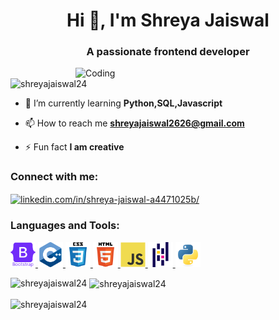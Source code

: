 
<h1 align="center">Hi 👋, I'm Shreya Jaiswal</h1>
<h3 align="center">A passionate frontend developer</h3>
<img align="right" alt="Coding" width="400" src="https://user-images.githubusercontent.com/59734313/157189039-c09b3e38-9f42-42c0-ab54-14f1574190a7.gif">

<p align="left"> <img src="https://komarev.com/ghpvc/?username=shreyajaiswal24&label=Profile%20views&color=0e75b6&style=flat" alt="shreyajaiswal24" /> </p>

- 🌱 I’m currently learning **Python,SQL,Javascript**

- 📫 How to reach me **shreyajaiswal2626@gmail.com**

- ⚡ Fun fact **I am creative**

<h3 align="left">Connect with me:</h3>
<p align="left">
<a href="https://linkedin.com/in/linkedin.com/in/shreya-jaiswal-a4471025b/" target="blank"><img align="center" src="https://raw.githubusercontent.com/rahuldkjain/github-profile-readme-generator/master/src/images/icons/Social/linked-in-alt.svg" alt="linkedin.com/in/shreya-jaiswal-a4471025b/" height="30" width="40" /></a>
</p>

<h3 align="left">Languages and Tools:</h3>
<p align="left"> <a href="https://getbootstrap.com" target="_blank" rel="noreferrer"> <img src="https://raw.githubusercontent.com/devicons/devicon/master/icons/bootstrap/bootstrap-plain-wordmark.svg" alt="bootstrap" width="40" height="40"/> </a> <a href="https://www.w3schools.com/cpp/" target="_blank" rel="noreferrer"> <img src="https://raw.githubusercontent.com/devicons/devicon/master/icons/cplusplus/cplusplus-original.svg" alt="cplusplus" width="40" height="40"/> </a> <a href="https://www.w3schools.com/css/" target="_blank" rel="noreferrer"> <img src="https://raw.githubusercontent.com/devicons/devicon/master/icons/css3/css3-original-wordmark.svg" alt="css3" width="40" height="40"/> </a> <a href="https://www.w3.org/html/" target="_blank" rel="noreferrer"> <img src="https://raw.githubusercontent.com/devicons/devicon/master/icons/html5/html5-original-wordmark.svg" alt="html5" width="40" height="40"/> </a> <a href="https://developer.mozilla.org/en-US/docs/Web/JavaScript" target="_blank" rel="noreferrer"> <img src="https://raw.githubusercontent.com/devicons/devicon/master/icons/javascript/javascript-original.svg" alt="javascript" width="40" height="40"/> </a> <a href="https://pandas.pydata.org/" target="_blank" rel="noreferrer"> <img src="https://raw.githubusercontent.com/devicons/devicon/2ae2a900d2f041da66e950e4d48052658d850630/icons/pandas/pandas-original.svg" alt="pandas" width="40" height="40"/> </a> <a href="https://www.python.org" target="_blank" rel="noreferrer"> <img src="https://raw.githubusercontent.com/devicons/devicon/master/icons/python/python-original.svg" alt="python" width="40" height="40"/> </a> </p>

<p><img align="left" src="https://github-readme-stats.vercel.app/api/top-langs?username=shreyajaiswal24&show_icons=true&locale=en&layout=compact" alt="shreyajaiswal24" /></p>

<p>&nbsp;<img align="center" src="https://github-readme-stats.vercel.app/api?username=shreyajaiswal24&show_icons=true&locale=en" alt="shreyajaiswal24" /></p>

<p><img align="center" src="https://github-readme-streak-stats.herokuapp.com/?user=shreyajaiswal24&" alt="shreyajaiswal24" /></p>

